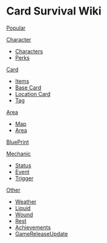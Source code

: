 <!-- [gimmick:theme](flatly) -->

# Card Survival Wiki

[Popular](common.md)

[Character]()

-   [Characters](character_preset.md)
-   [Perks](pk.md)

[Card]()

-   [Items](object.md)
-   [Base Card](unportable.md)
-   [Location Card](building.md)
-   [Tag](tag.md)

[Area]()

-   [Map](map.md)
-   [Area](area.md)

[BluePrint](blueprint.md)

[Mechanic]()

-   [Status](stat.md)
-   [Event](event.md)
-   [Trigger](trigger_list.md)

[Other]()

-   [Weather](weather.md)
-   [Liquid](liquid.md)
-   [Wound](wound.md)
-   [Rest](time_skip.md)
-   [Achievements](ach.md)
-   [GameReleaseUpdate](news_update.md)

<link rel="stylesheet" href="https://code.jquery.com/ui/1.13.1/themes/smoothness/jquery-ui.css" />
<link rel="stylesheet" href="./bootstrap.min.css" />
<!-- <script src="https://code.jquery.com/jquery-3.6.0.js"></script> -->
<script src="https://code.jquery.com/ui/1.13.1/jquery-ui.js"></script>

<script src="https://cdn.jsdelivr.net/npm/jquery/dist/jquery.min.js"></script>
<script src="https://cdn.jsdelivr.net/npm/bootstrap@5.1.3/dist/js/bootstrap.bundle.min.js" integrity="sha384-ka7Sk0Gln4gmtz2MlQnikT1wXgYsOg+OMhuP+IlRH9sENBO0LRn5q+8nbTov4+1p" crossorigin="anonymous"></script>
<script src="https://unpkg.com/bootstrap-table@1.21.2/dist/bootstrap-table.min.js"></script>

<!-- Google tag (gtag.js) -->
<script async src="https://www.googletagmanager.com/gtag/js?id=G-RE3Z6GM8B9"></script>
<script>
  if (window.location.href.indexOf("localhost")<0){
    window.dataLayer = window.dataLayer || [];
    function gtag(){dataLayer.push(arguments);}
    gtag('js', new Date());
    gtag('config', 'G-RE3Z6GM8B9',{'page_path': location.pathname + location.hash });
  }
</script>

